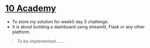 # [10 Academy](https://www.10academy.org/)
* To store my solution for week0 day 5 challenge.
* It is about building a dashboard using streamlit, Flask or any other platform.

> To be implemented.......

